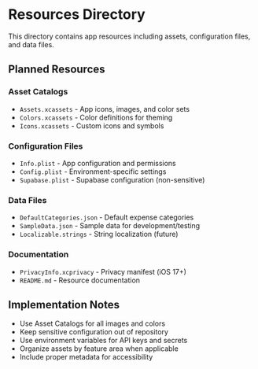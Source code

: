 # Resources Directory

This directory contains app resources including assets, configuration files, and data files.

## Planned Resources

### Asset Catalogs
- `Assets.xcassets` - App icons, images, and color sets
- `Colors.xcassets` - Color definitions for theming
- `Icons.xcassets` - Custom icons and symbols

### Configuration Files
- `Info.plist` - App configuration and permissions
- `Config.plist` - Environment-specific settings
- `Supabase.plist` - Supabase configuration (non-sensitive)

### Data Files
- `DefaultCategories.json` - Default expense categories
- `SampleData.json` - Sample data for development/testing
- `Localizable.strings` - String localization (future)

### Documentation
- `PrivacyInfo.xcprivacy` - Privacy manifest (iOS 17+)
- `README.md` - Resource documentation

## Implementation Notes
- Use Asset Catalogs for all images and colors
- Keep sensitive configuration out of repository
- Use environment variables for API keys and secrets
- Organize assets by feature area when applicable
- Include proper metadata for accessibility